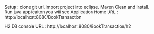 Setup :
clone git url. import project into eclipse. Maven Clean and install. 
Run java applicaiton you will see Application Home URL : http://localhost:8080/BookTransaction

H2 DB console URL : http://localhost:8080/BookTransaction/h2

